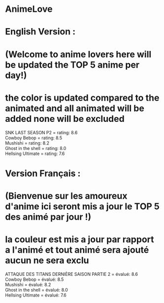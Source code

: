 # AnimeLove

# English Version : 
# (Welcome to anime lovers here will be updated the TOP 5 anime per day!)
# the color is updated compared to the animated and all animated will be added none will be excluded

 SNK LAST SEASON P2 = rating: 8.6<br>
 Cowboy Bebop = rating: 8.5<br>
 Mushishi = rating: 8.2<br>
 Ghost in the shell = rating: 8.0<br>
 Hellsing Ultimate = rating: 7.6<br>


# Version Français :
# (Bienvenue sur les amoureux d'anime ici seront mis a jour le TOP 5 des animé par jour !)
# la couleur est mis a jour par rapport a l'animé et tout animé sera ajouté aucun ne sera exclu

 ATTAQUE DES TITANS DERNIÈRE SAISON PARTIE 2 = évalué: 8.6<br>
 Cowboy Bebop = évalué: 8.5<br>
 Mushishi = évalué: 8.2<br>
 Ghost in the shell = évalué: 8.0<br>
 Hellsing Ultimate = évalué: 7.6<br>